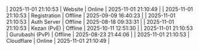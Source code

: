 | 2025-11-01 21:10:53 | Website | Online | 2025-11-01 21:10:49 |
| 2025-11-01 21:10:53 | Registration | Offline | 2025-09-09 16:40:23 |
| 2025-11-01 21:10:53 | Auth Server | Offline | 2025-08-18 09:33:31 |
| 2025-11-01 21:10:53 | Kezan (PvE) | Offline | 2025-10-11 12:51:30 |
| 2025-11-01 21:10:53 | Gurubashi (PvP) | Offline | 2025-08-23 21:44:06 |
| 2025-11-01 21:10:53 | Cloudflare | Online | 2025-11-01 21:10:49 |

